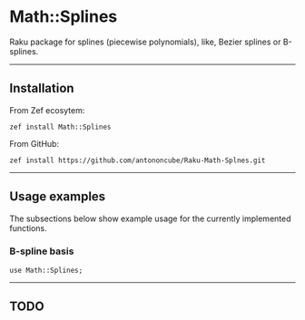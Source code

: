 # Math::Splines

Raku package for splines (piecewise polynomials), like, Bezier splines or B-splines.

------

## Installation

From Zef ecosytem:

```
zef install Math::Splines
```

From GitHub:

```
zef install https://github.com/antononcube/Raku-Math-Splnes.git
```

------

## Usage examples

The subsections below show example usage for the currently implemented functions.

### B-spline basis

```perl6
use Math::Splines;
```


-------

## TODO
